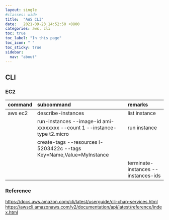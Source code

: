 ```yaml
---
layout: single
#classes: wide
title:  "AWS CLI"
date:   2021-09-23 14:52:50 +0800
categories: aws, cli
toc: true
toc_label: "In this page"
toc_icon: " "
toc_sticky: true
sidebar:
  nav: "about"
---
```


## CLI

### EC2

| command | subcommand                                                               | remarks                                  |
| :------ | :----------------------------------------------------------------------- | :--------------------------------------- |
| aws ec2 | describe-instances                                                       | list instance                            |
|         | run-instances --image-id ami-xxxxxxxx --count 1 --instance-type t2.micro | run instance                             |
|         | create-tags --resources i-5203422c --tags Key=Name,Value=MyInstance      |                                          |
|         |                                                                          | terminate-instances --instances-ids <id> |

### Reference

<https://docs.aws.amazon.com/cli/latest/userguide/cli-chap-services.html>
<https://awscli.amazonaws.com/v2/documentation/api/latest/reference/index.html>
